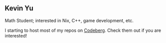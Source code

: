 ## Kevin Yu 

Math Student; interested in Nix, C++, game development, etc.

I starting to host most of my repos on [Codeberg](https://codeberg.org/ykevin_u). Check them out if you are interested!

